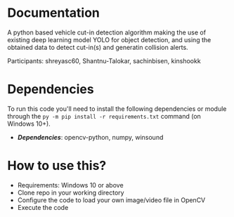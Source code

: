 # Documentation
A python based vehicle cut-in detection algorithm making the use of existing deep learning model YOLO
for object detection, and using the obtained data to detect cut-in(s) and generatin collision alerts.

Participants: shreyasc60, Shantnu-Talokar, sachinbisen, kinshookk

# Dependencies
To run this code you'll need to install the following dependencies or module through the 
`py -m pip install -r requirements.txt` command (on Windows 10+).

- ***Dependencies***:    opencv-python, numpy, winsound

# How to use this? 
- Requirements: Windows 10 or above
- Clone repo in your working directory
- Configure the code to load your own image/video file in OpenCV
- Execute the code 

